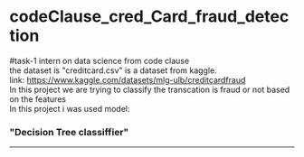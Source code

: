 # codeClause_cred_Card_fraud_detection
#task-1 intern on data science from code clause<br>
the dataset is "creditcard.csv"  is a dataset from kaggle.<br>
link: https://www.kaggle.com/datasets/mlg-ulb/creditcardfraud
<br>In this project we are trying to classify the transcation is fraud or not based on the features
<br>In this project i was used model: <h3>"Decision Tree classiffier"</h3><hr>
